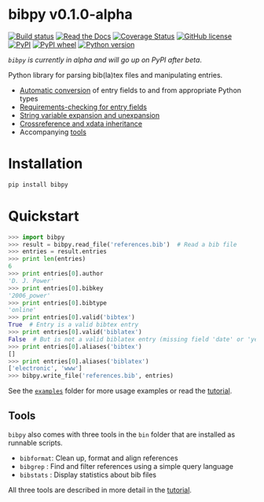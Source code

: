 # bibpy v0.1.0-alpha

[![Build status](https://travis-ci.org/MisanthropicBit/bibpy.svg?branch=master)](https://travis-ci.org/github/MisanthropicBit/bibpy)
[![Read the Docs](https://img.shields.io/readthedocs/bibpy)](https://readthedocs.org/projects/bibpy/)
[![Coverage Status](https://coveralls.io/repos/github/MisanthropicBit/bibpy/badge.svg?branch=master)](https://coveralls.io/github/MisanthropicBit/bibpy?branch=master)
[![GitHub license](https://img.shields.io/badge/license-MIT-blue.svg)](https://github.com/MisanthropicBit/bibpy/blob/master/LICENSE)
[![PyPI](https://img.shields.io/pypi/v/bibpy)](https://pypi.org/project/bibpy/)
[![PyPI wheel](https://img.shields.io/pypi/wheel/bibpy)](https://pypi.org/project/bibpy/)
[![Python version](https://img.shields.io/pypi/pyversions/bibpy.svg)](https://pypi.org/project/bibpy/)

_`bibpy` is currently in alpha and will go up on PyPI after beta_.

Python library for parsing bib(la)tex files and manipulating entries.

* [Automatic conversion](https://github.com/MisanthropicBit/bibpy/tree/master/examples/field_conversion.py) of entry fields to and from appropriate Python types
* [Requirements-checking for entry fields](https://github.com/MisanthropicBit/bibpy/tree/master/examples/requirements_check.py)
* [String variable expansion and unexpansion](https://github.com/MisanthropicBit/bibpy/tree/master/examples/string_expansion.py)
* [Crossreference and xdata inheritance](https://github.com/MisanthropicBit/bibpy/tree/master/examples/crossref_expansion.py)
* Accompanying [tools](https://bibpy.readthedocs.io/en/latest/tutorial.html#bibpy-tools)

# Installation

```bash
pip install bibpy
```

<a name="quickstart"></a>
# Quickstart

```python
>>> import bibpy
>>> result = bibpy.read_file('references.bib')  # Read a bib file
>>> entries = result.entries
>>> print len(entries)
6
>>> print entries[0].author
'D. J. Power'
>>> print entries[0].bibkey
'2006_power'
>>> print entries[0].bibtype
'online'
>>> print entries[0].valid('bibtex')
True  # Entry is a valid bibtex entry
>>> print entries[0].valid('biblatex')
False  # But is not a valid biblatex entry (missing field 'date' or 'year')
>>> print entries[0].aliases('bibtex')
[]
>>> print entries[0].aliases('biblatex')
['electronic', 'www']
>>> bibpy.write_file('references.bib', entries)
```

See the [`examples`](https://github.com/MisanthropicBit/bibpy/tree/master/examples)
folder for more usage examples or read the
[tutorial](https://bibpy.readthedocs.io/en/latest/tutorial.html).

## Tools

`bibpy` also comes with three tools in the `bin` folder that are installed as
runnable scripts.

* `bibformat`: Clean up, format and align references
* `bibgrep`  : Find and filter references using a simple query language
* `bibstats` : Display statistics about bib files

All three tools are described in more detail in the
[tutorial](https://bibpy.readthedocs.io/en/latest/tutorial.html#bibpy-tools).
